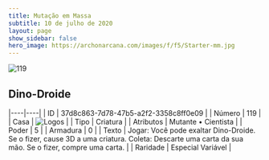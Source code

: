 ```yaml
---
title: Mutação em Massa
subtitle: 10 de julho de 2020
layout: page
show_sidebar: false
hero_image: https://archonarcana.com/images/f/f5/Starter-mm.jpg
---
```


![119](https://cdn.keyforgegame.com/media/card_front/pt/479_119_9WHHHJ6V5FQ5_pt.png)

## Dino-Droide

|----|----|
| ID | 37d8c863-7d78-47b5-a2f2-3358c8ff0e09 |
| Número | 119 |
| Casa | ![Logos](https://archonarcana.com/images/thumb/c/ce/Logos.png/22px-Logos.png "Logos") |
| Tipo | Criatura |
| Atributos | Mutante • Cientista |
| Poder | 5 |
| Armadura | 0 |
| Texto | Jogar: Você pode exaltar Dino-Droide. Se o fizer, cause 3D a uma criatura.   Coleta: Descarte uma carta da sua mão. Se o fizer, compre uma carta. |
| Raridade | Especial Variável |
